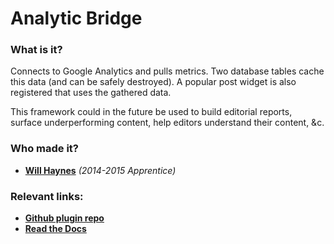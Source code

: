 # Analytic Bridge

### What is it?

Connects to Google Analytics and pulls metrics. Two database tables cache this data (and can be safely destroyed). A popular post widget is also registered that uses the gathered data.

This framework could in the future be used to build editorial reports, surface underperforming content, help editors understand their content, &c.

### Who made it?

 - [__Will Haynes__](http://github.com/willhaynes) _(2014-2015 Apprentice)_

### Relevant links:

 - [__Github plugin repo__](https://github.com/inn/DoubleClick-for-WordPress)
 - [__Read the Docs__](http://analytic-bridge.readthedocs.org/en/latest/)